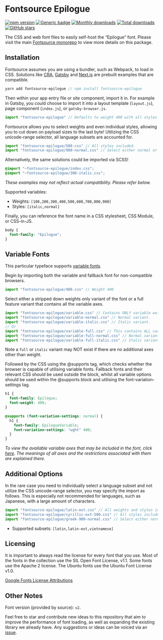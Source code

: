 # Fontsource Epilogue

[![npm version](https://badge.fury.io/js/fontsource-epilogue.svg)](https://www.npmjs.com/package/fontsource-epilogue) [![Generic badge](https://img.shields.io/badge/fontsource-passing-brightgreen)](https://github.com/fontsource/fontsource) [![Monthly downloads](https://badgen.net/npm/dm/fontsource-epilogue)](https://github.com/fontsource/fontsource) [![Total downloads](https://badgen.net/npm/dt/fontsource-epilogue)](https://github.com/fontsource/fontsource) [![GitHub stars](https://img.shields.io/github/stars/DecliningLotus/fontsource.svg?style=social&label=Star)](https://github.com/fontsource/fontsource/stargazers)

The CSS and web font files to easily self-host the “Epilogue” font. Please visit the main [Fontsource monorepo](https://github.com/fontsource/fontsource) to view more details on this package.

## Installation

Fontsource assumes you are using a bundler, such as Webpack, to load in CSS. Solutions like [CRA](https://create-react-app.dev/), [Gatsby](https://www.gatsbyjs.org/) and [Next.js](https://nextjs.org/) are prebuilt examples that are compatible.

```javascript
yarn add fontsource-epilogue // npm install fontsource-epilogue
```

Then within your app entry file or site component, import it in. For example in Gatsby, you could choose to import it into a layout template (`layout.js`), page component (`index.js`), or `gatsby-browser.js`.

```javascript
import "fontsource-epilogue" // Defaults to weight 400 with all styles included.
```

Fontsource allows you to select weights and even individual styles, allowing you to cut down on payload sizes to the last byte! Utilizing the CSS unicode-range selector, all language subsets are accounted for.

```javascript
import "fontsource-epilogue/500.css" // All styles included.
import "fontsource-epilogue/900-normal.css" // Select either normal or italic.
```

Alternatively, the same solutions could be imported via SCSS!

```scss
@import "~fontsource-epilogue/index.css";
@import "~fontsource-epilogue/300-italic.css";
```

_These examples may not reflect actual compatibility. Please refer below._

Supported variables:

- Weights: `[100,200,300,400,500,600,700,800,900]`
- Styles: `[italic,normal]`

Finally, you can reference the font name in a CSS stylesheet, CSS Module, or CSS-in-JS.

```css
body {
  font-family: "Epilogue";
}
```

## Variable Fonts

This particular typeface supports [variable fonts](https://developer.mozilla.org/en-US/docs/Web/CSS/CSS_Fonts/Variable_Fonts_Guide).

Begin by importing both the variable and fallback font for non-compatible browsers.

```js
import "fontsource-epilogue/400.css" // Weight 400
```

Select either a stripped down weights only variant of the font or a full feature variant that contains all the variable axes.

```js
import "fontsource-epilogue/variable.css" // Contains ONLY variable weights and no other axes. Both normal and italic.
import "fontsource-epilogue/variable-normal.css" // Normal variant.
import "fontsource-epilogue/variable-italic.css" // Italic variant.
// Or
import "fontsource-epilogue/variable-full.css" // This contains ALL variable axes. Font files are larger. Both normal and italic.
import "fontsource-epilogue/variable-full-normal.css" // Normal variant.
import "fontsource-epilogue/variable-full-italic.css" // Italic variant.
```

Note a `full` or `italic` variant may NOT exist if there are no additional axes other than weight.

Followed by the CSS using the @supports tag, which checks whether the browser is capable of utilising variable fonts. Fallback fonts and their relevant CSS should be used outside the block, whilst all variable options should be used within the @supports block and utilising the font-variation-settings tag.

```css
h1 {
  font-family: Epilogue;
  font-weight: 400;
}

@supports (font-variation-settings: normal) {
  h1 {
    font-family: EpilogueVariable;
    font-variation-settings: "wght" 400;
  }
}
```

_To view the available variable axes that may be included in the font, click [here](https://fonts.google.com/variablefonts). The meanings of all axes and the restrictions associated with them are explained there._

## Additional Options

In the rare case you need to individually select a language subset and not utilize the CSS unicode-range selector, you may specify the import as follows. This is especially not recommended for languages, such as Japanese, with a large amount of characters.

```javascript
import "fontsource-epilogue/latin-ext.css" // All weights and styles included.
import "fontsource-epilogue/cyrillic-ext-500.css" // All styles included.
import "fontsource-epilogue/greek-900-normal.css" // Select either normal or italic.
```

- Supported subsets: `[latin,latin-ext,vietnamese]`

## Licensing

It is important to always read the license for every font that you use.
Most of the fonts in the collection use the SIL Open Font License, v1.1. Some fonts use the Apache 2 license. The Ubuntu fonts use the Ubuntu Font License v1.0.

[Google Fonts License Attributions](https://fonts.google.com/attribution)

## Other Notes

Font version (provided by source): `v2`.

Feel free to star and contribute new ideas to this repository that aim to improve the performance of font loading, as well as expanding the existing library we already have. Any suggestions or ideas can be voiced via an [issue](https://github.com/fontsource/fontsource/issues).
